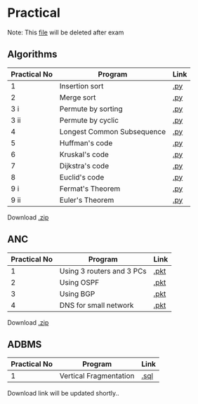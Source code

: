 # Practical
Note: This [file](https://github.com/bhupendpatil/Practice/edit/master/Practical.md) will be deleted after exam

## Algorithms
Practical No | Program | Link
-- | -- | --
1 | Insertion sort | [.py](https://github.com/bhupendpatil/Practice/blob/master/Python/1insertionSort.py)
2 | Merge sort | [.py](https://github.com/bhupendpatil/Practice/blob/master/Python/2mergeSort.py)
3 i | Permute by sorting | [.py](https://github.com/bhupendpatil/Practice/blob/master/Python/3ipermuteBySort.py)
3 ii | Permute by cyclic | [.py](https://github.com/bhupendpatil/Practice/blob/master/Python/3iipermuteByCyclic.py)
4 | Longest Common Subsequence | [.py](https://github.com/bhupendpatil/Practice/blob/master/Python/4longestCS.py)
5 | Huffman's code | [.py](https://github.com/bhupendpatil/Practice/blob/master/Python/5huffman.py)
6 | Kruskal's code | [.py](https://github.com/bhupendpatil/Practice/blob/master/Python/6kruskal.py)
7 | Dijkstra's code | [.py](https://github.com/bhupendpatil/Practice/blob/master/Python/7dijkstra.py)
8 | Euclid's code | [.py](https://github.com/bhupendpatil/Practice/blob/master/Python/8euclid.py)
9 i | Fermat's Theorem | [.py](https://github.com/bhupendpatil/Practice/blob/master/Python/9fermat.py)
9 ii | Euler's Theorem | [.py](https://github.com/bhupendpatil/Practice/blob/master/Python/9eulers.py)

Download [.zip](https://drive.google.com/open?id=1b7gEx6uIZwyFyl6CCDr5ImosU84zspK8)


## ANC
Practical No | Program | Link
-- | -- | --
1 | Using 3 routers and 3 PCs | [.pkt](https://github.com/bhupendpatil/Practice/blob/master/Networking/1%203router%203pc.pkt)
2 | Using OSPF | [.pkt](https://github.com/bhupendpatil/Practice/blob/master/Networking/2%203router%203pc%20ospf.pkt)
3 | Using BGP | [.pkt](https://github.com/bhupendpatil/Practice/blob/master/Networking/3%203router%203pc%20bgp.pkt)
4 | DNS for small network | [.pkt](https://github.com/bhupendpatil/Practice/blob/master/Networking/4%20DNS%20for%20small%20network.pkt)

Download [.zip](https://drive.google.com/open?id=1UHgRD8MnYHdS-8e61Io1Ey1oFK83HKj5)

## ADBMS
Practical No | Program | Link
-- | -- | --
1 | Vertical Fragmentation | [.sql](https://github.com/bhupendpatil/Practice/blob/master/PL%20SQL/verticalFragmentation.sql)

Download link will be updated shortly..